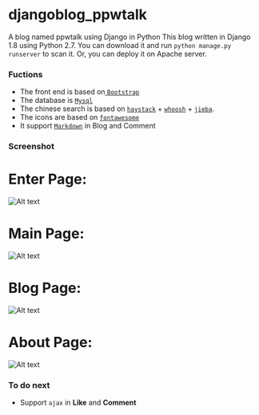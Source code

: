 # djangoblog_ppwtalk
A blog named ppwtalk using Django in Python
This blog written in Django 1.8 using Python 2.7. You can download it and run `python manage.py runserver` to scan it. Or, you can deploy it on Apache server.

### Fuctions
* The front end is based on[ `Bootstrap`](http://getbootstrap.com/)
* The database is [`Mysql`](http://www.mysql.com/)
* The chinese search is based on [`haystack`](haystacksearch.org) + [`whoosh`](whoosh.readthedocs.org) + [`jieba`](https://github.com/fxsjy/jieba). 
* The icons are based on [`fontawesome`](http://fontawesome.io/)
* It support [`Markdown`](https://guides.github.com/features/mastering-markdown/) in Blog and Comment

### Screenshot
# Enter Page:
![Alt text](http://7xawfw.com1.z0.glb.clouddn.com/enter.jpg)
# Main Page:
![Alt text](http://7xawfw.com1.z0.glb.clouddn.com/main.jpg)
# Blog Page:
![Alt text](http://7xawfw.com1.z0.glb.clouddn.com/blog.jpg)
# About Page:
![Alt text](http://7xawfw.com1.z0.glb.clouddn.com/about.jpg)
### To do next
*  Support `ajax` in **Like** and **Comment**
